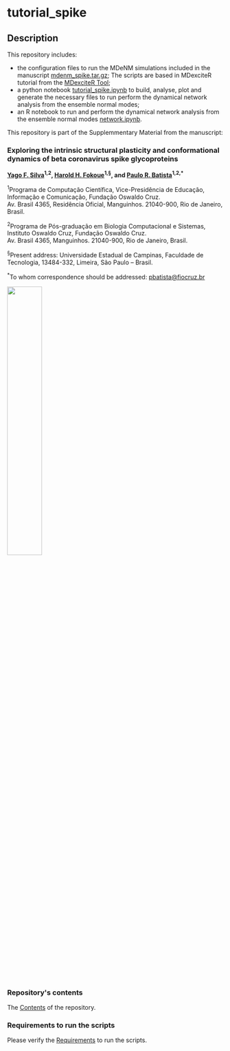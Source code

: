 # tutorial_spike
## Description
This repository includes:
- the configuration files to run the MDeNM simulations included in the manuscript [mdenm_spike.tar.gz](mdenm_spike.tar.gz); The scripts are based in MDexciteR tutorial from the [MDexciteR Tool](https://github.com/mcosta27/MDexciteR);
- a python notebook [tutorial_spike.ipynb](tutorial_spike.ipynb) to build, analyse, plot and generate the necessary files to run perform the dynamical network analysis from the ensemble normal modes;
- an R notebook to run and perform the dynamical network analysis from the ensemble normal modes [network.ipynb](network.ipynb).

This repository is part of the Supplemmentary Material from the manuscript:
<!DOCTYPE html>
<html lang="en">
<body>

  <h3>Exploring the intrinsic structural plasticity and conformational dynamics of beta coronavirus spike glycoproteins</h3>
  
  <p>
    <strong>
      <a href="https://orcid.org/0000-0002-0221-2992" target="_blank">Yago F. Silva</a><sup>1,2</sup>, 
      <a href="https://orcid.org/0000-0002-3629-5345" target="_blank">Harold H. Fokoue</a><sup>1,§</sup>, 
      and 
      <a href="https://orcid.org/0000-0003-3292-8247" target="_blank">Paulo R. Batista</a><sup>1,2,*</sup>
    </strong>
  </p>

  <p>
    <sup>1</sup>Programa de Computação Científica, Vice-Presidência de Educação, Informação e Comunicação, Fundação Oswaldo Cruz.<br>
    Av. Brasil 4365, Residência Oficial, Manguinhos. 21040-900, Rio de Janeiro, Brasil.
  </p>

  <p>
    <sup>2</sup>Programa de Pós-graduação em Biologia Computacional e Sistemas, Instituto Oswaldo Cruz, Fundação Oswaldo Cruz.<br>
    Av. Brasil 4365, Manguinhos. 21040-900, Rio de Janeiro, Brasil.
  </p>

  <p>
    <sup>§</sup>Present address: Universidade Estadual de Campinas, Faculdade de Tecnologia, 13484-332, Limeira, São Paulo – Brasil.
  </p>

  <p>
    <sup>*</sup>To whom correspondence should be addressed: <a href="mailto:pbatista@fiocruz.br">pbatista@fiocruz.br</a>
  </p>
</body>
</html>
<p align="left">
<img src="cluster.gif" width="40%">
</p>

<br> <br>

### Repository's contents
The [Contents](contents.md) of the repository.

### Requirements to run the scripts
Please verify the [Requirements](requirements.md) to run the scripts.



